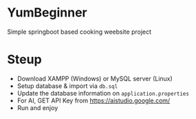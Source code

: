 # YumBeginner
Simple springboot based cooking weebsite project

# Steup 
- Download XAMPP (Windows) or MySQL server (Linux)
- Setup database & import via `db.sql`
- Update the database information on `application.properties`
- For AI, GET API Key from https://aistudio.google.com/
- Run and enjoy
